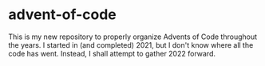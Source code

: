 # advent-of-code
This is my new repository to properly organize Advents of Code throughout the years. I started in (and completed) 2021, but I don't know where all the code has went. Instead, I shall attempt to gather 2022 forward.
